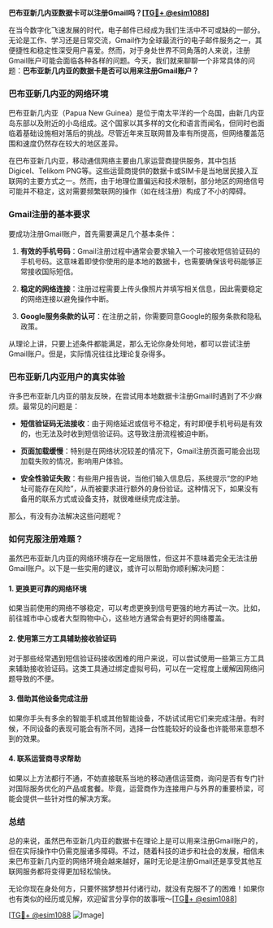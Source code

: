 **巴布亚新几内亚数据卡可以注册Gmail吗？[[TG💪+ @esim1088](https://t.me/s/esim1088)]**

在当今数字化飞速发展的时代，电子邮件已经成为我们生活中不可或缺的一部分。无论是工作、学习还是日常交流，Gmail作为全球最流行的电子邮件服务之一，其便捷性和稳定性深受用户喜爱。然而，对于身处世界不同角落的人来说，注册Gmail账户可能会面临各种各样的问题。今天，我们就来聊聊一个非常具体的问题：**巴布亚新几内亚的数据卡是否可以用来注册Gmail账户？**

### 巴布亚新几内亚的网络环境

巴布亚新几内亚（Papua New Guinea）是位于南太平洋的一个岛国，由新几内亚岛东部以及附近的小岛组成。这个国家以其多样的文化和语言而闻名，但同时也面临着基础设施相对落后的挑战。尽管近年来互联网普及率有所提高，但网络覆盖范围和速度仍然存在较大的地区差异。

在巴布亚新几内亚，移动通信网络主要由几家运营商提供服务，其中包括Digicel、Telikom PNG等。这些运营商提供的数据卡或SIM卡是当地居民接入互联网的主要方式之一。然而，由于地理位置偏远和技术限制，部分地区的网络信号可能并不稳定，这对需要频繁联网的操作（如在线注册）构成了不小的障碍。

### Gmail注册的基本要求

要成功注册Gmail账户，首先需要满足几个基本条件：

1. **有效的手机号码**：Gmail注册过程中通常会要求输入一个可接收短信验证码的手机号码。这意味着即使你使用的是本地的数据卡，也需要确保该号码能够正常接收国际短信。
   
2. **稳定的网络连接**：注册过程需要上传头像照片并填写相关信息，因此需要稳定的网络连接以避免操作中断。

3. **Google服务条款的认可**：在注册之前，你需要同意Google的服务条款和隐私政策。

从理论上讲，只要上述条件都能满足，那么无论你身处何地，都可以尝试注册Gmail账户。但是，实际情况往往比理论复杂得多。

### 巴布亚新几内亚用户的真实体验

许多巴布亚新几内亚的朋友反映，在尝试用本地数据卡注册Gmail时遇到了不少麻烦。最常见的问题是：

- **短信验证码无法接收**：由于网络延迟或信号不稳定，有时即便手机号码是有效的，也无法及时收到短信验证码。这导致注册流程被迫中断。
  
- **页面加载缓慢**：特别是在网络状况较差的情况下，Gmail注册页面可能会出现加载失败的情况，影响用户体验。

- **安全性验证失败**：有些用户报告说，当他们输入信息后，系统提示“您的IP地址可能存在风险”，从而被要求进行额外的身份验证。这种情况下，如果没有备用的联系方式或设备支持，就很难继续完成注册。

那么，有没有办法解决这些问题呢？

### 如何克服注册难题？

虽然巴布亚新几内亚的网络环境存在一定局限性，但这并不意味着完全无法注册Gmail账户。以下是一些实用的建议，或许可以帮助你顺利解决问题：

#### 1. 更换更可靠的网络环境

如果当前使用的网络不够稳定，可以考虑更换到信号更强的地方再试一次。比如，前往城市中心或者大型购物中心，这些地方通常会有更好的网络覆盖。

#### 2. 使用第三方工具辅助接收验证码

对于那些经常遇到短信验证码接收困难的用户来说，可以尝试使用一些第三方工具来辅助接收验证码。这类工具通过绑定虚拟号码，可以在一定程度上缓解因网络问题导致的不便。

#### 3. 借助其他设备完成注册

如果你手头有多余的智能手机或其他智能设备，不妨试试用它们来完成注册。有时候，不同设备的表现可能会有所不同，选择一台性能较好的设备也许能带来意想不到的效果。

#### 4. 联系运营商寻求帮助

如果以上方法都行不通，不妨直接联系当地的移动通信运营商，询问是否有专门针对国际服务优化的产品或套餐。毕竟，运营商作为连接用户与外界的重要桥梁，可能会提供一些针对性的解决方案。

### 总结

总的来说，虽然巴布亚新几内亚的数据卡在理论上是可以用来注册Gmail账户的，但在实际操作中仍需克服诸多障碍。不过，随着科技的进步和社会的发展，相信未来巴布亚新几内亚的网络环境会越来越好，届时无论是注册Gmail还是享受其他互联网服务都将变得更加轻松愉快。

无论你现在身处何方，只要怀揣梦想并付诸行动，就没有克服不了的困难！如果你也有类似的经历或见解，欢迎留言分享你的故事哦～[[TG💪+ @esim1088](https://t.me/s/esim1088)]

[[TG💪+ @esim1088](https://t.me/s/esim1088) ![Image](https://i.postimg.cc/4NQfJmqS/Snipaste-2025-05-13-00-14-12.png)]